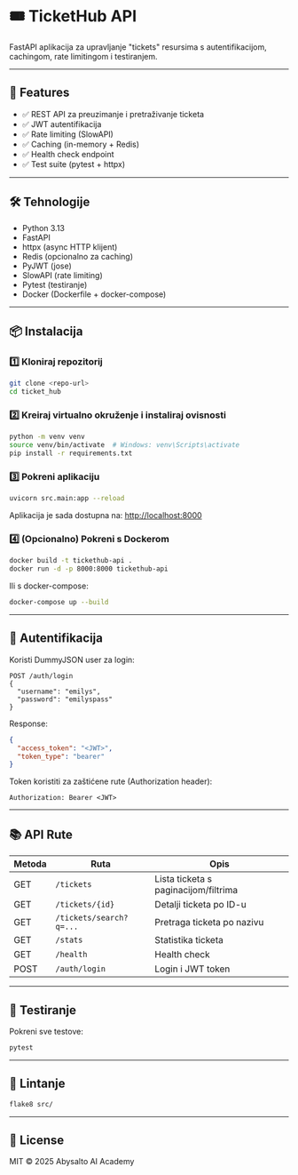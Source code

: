 # 🎟️ TicketHub API

FastAPI aplikacija za upravljanje "tickets" resursima s autentifikacijom, cachingom, rate limitingom i testiranjem.

---

## 🚀 Features

- ✅ REST API za preuzimanje i pretraživanje ticketa
- ✅ JWT autentifikacija
- ✅ Rate limiting (SlowAPI)
- ✅ Caching (in-memory + Redis)
- ✅ Health check endpoint
- ✅ Test suite (pytest + httpx)

---

## 🛠️ Tehnologije

- Python 3.13
- FastAPI
- httpx (async HTTP klijent)
- Redis (opcionalno za caching)
- PyJWT (jose)
- SlowAPI (rate limiting)
- Pytest (testiranje)
- Docker (Dockerfile + docker-compose)

---

## 📦 Instalacija

### 1️⃣ Kloniraj repozitorij
```bash
git clone <repo-url>
cd ticket_hub
```

### 2️⃣ Kreiraj virtualno okruženje i instaliraj ovisnosti
```bash
python -m venv venv
source venv/bin/activate  # Windows: venv\Scripts\activate
pip install -r requirements.txt
```

### 3️⃣ Pokreni aplikaciju
```bash
uvicorn src.main:app --reload
```

Aplikacija je sada dostupna na: [http://localhost:8000](http://localhost:8000)

### 4️⃣ (Opcionalno) Pokreni s Dockerom
```bash
docker build -t tickethub-api .
docker run -d -p 8000:8000 tickethub-api
```
Ili s docker-compose:
```bash
docker-compose up --build
```

---

## 🔐 Autentifikacija

Koristi DummyJSON user za login:
```
POST /auth/login
{
  "username": "emilys",
  "password": "emilyspass"
}
```

Response:
```json
{
  "access_token": "<JWT>",
  "token_type": "bearer"
}
```
Token koristiti za zaštićene rute (Authorization header):
```
Authorization: Bearer <JWT>
```

---

## 📚 API Rute

| Metoda | Ruta                     | Opis                                  |
|--------|--------------------------|---------------------------------------|
| GET    | `/tickets`               | Lista ticketa s paginacijom/filtrima |
| GET    | `/tickets/{id}`          | Detalji ticketa po ID-u              |
| GET    | `/tickets/search?q=...`  | Pretraga ticketa po nazivu           |
| GET    | `/stats`                 | Statistika ticketa                   |
| GET    | `/health`                | Health check                         |
| POST   | `/auth/login`            | Login i JWT token                    |

---

## 🧪 Testiranje

Pokreni sve testove:
```bash
pytest
```

---

## 🚦 Lintanje

```bash
flake8 src/
```

---

## 📄 License

MIT © 2025 Abysalto AI Academy

